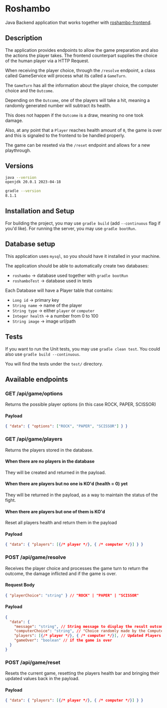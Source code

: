# Roshambo

Java Backend application that works together with [roshambo-frontend][roshambo-frontend-git].

## Description

The application provides endpoints to allow the game preparation and also the actions the player takes.
The frontend counterpart supplies the choice of the human player via a HTTP Request.

When receiving the player choice, through the `/resolve` endpoint,
a class called GameService will process what its called a `GameTurn`.

The `GameTurn` has all the information about the player choice, the computer choice and the `Outcome`.

Depending on the `Outcome`, one of the players will take a hit, meaning a randomly generated number will subtract its health.

This does not happen if the `Outcome` is a draw, meaning no one took damage.

Also, at any point that a `Player` reaches health amount of `0`, the game is over and this is signaled to the frontend
to be handled properly.

The game can be reseted via the `/reset` endpoint and allows for a new playthrough.

## Versions

```bash
java --version
openjdk 20.0.1 2023-04-18

gradle --version
8.1.1
```

## Installation and Setup

For building the project, you may use `gradle build` (add `--continuous` flag if you'd like).
For running the server, you may use `gradle bootRun`.

## Database setup

This application uses `mysql`, so you should have it installed in your machine.

The application should be able to automatically create two databases:

- `roshambo` -> database used together with `gradle bootRun`
- `roshamboTest` -> database used in tests

Each Database will have a Player table that contains:

- `Long id` -> primary key
- `String name` -> name of the player
- `String type` -> either `player` or `computer`
- `Integer health` -> a number from 0 to 100
- `String image` -> image url/path


## Tests

If you want to run the Unit tests, you may use `gradle clean test`.
You could also use `gradle build --continuous`.

You will find the tests under the `test/` directory.

## Available endpoints

### GET /api/game/options

Returns the possible player options (in this case ROCK, PAPER, SCISSOR)

#### Payload

```json
{ "data": { "options": ["ROCK", "PAPER", "SCISSOR"] } }
```

### GET /api/game/players

Returns the players stored in the database. 

#### When there are no players in the database

They will be created and returned in the payload.

#### When there are players but no one is KO'd (health = 0) yet

They will be returned in the payload, as a way to maintain the status of the fight.

#### When there are players but one of them is KO'd

Reset all players health and return them in the payload

#### Payload

```json
{ "data": { "players": [{/* player */}, { /* computer */}] } }
```

### POST /api/game/resolve

Receives the player choice and processes the game turn to return the outcome, the damage inflicted and if the game is over.

#### Request Body

```json
{ "playerChoice": "string" } // "ROCK" | "PAPER" | "SCISSOR"
```

#### Payload

```json
{ 
  "data": { 
    "message": "string", // String message to display the result outcome,
    "computerChoice": "string", // "Choice randomly made by the Computer",
    "players": [{/* player */}, { /* computer */}], // Updated Players attributes including their health
    "gameOver": "boolean" // if the game is over
  }
}
```

### POST /api/game/reset

Resets the current game, resetting the players health bar and bringing their updated values back in the payload.


#### Payload

```json
{ "data": { "players": [{/* player */}, { /* computer */}] } }
```

[roshambo-frontend-git]: https://github.com/alecarneiro1993/roshambo-frontend